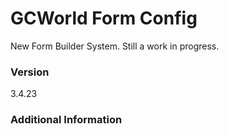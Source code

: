 # GCWorld Form Config

New Form Builder System.  Still a work in progress.




### Version
3.4.23

### Additional Information
